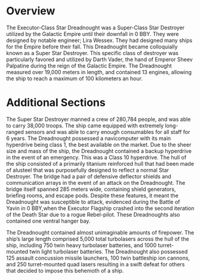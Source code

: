 # Overview

The Executor-Class Star Dreadnought was a Super-Class Star Destroyer utilized by the Galactic Empire until their downfall in 0 BBY.
They were designed by notable engineer; Lira Wessex.
They had designed many ships for the Empire before their fall.
This Dreadnought became colloquially known as a Super Star Destroyer.
This specific class of destroyer was particularly favored and utilized by Darth Vader, the hand of Emperor Sheev Palpatine during the reign of the Galactic Empire.
The Dreadnought measured over 19,000 meters in length, and contained 13 engines, allowing the ship to reach a maximum of 100 kilometers an hour.

# Additional Sections

The Super Star Destroyer manned a crew of 280,784 people, and was able to carry 38,000 troops.
The ship came equipped with extremely long-ranged sensors and was able to carry enough consumables for all staff for 6 years.
The Dreadnought possessed a navicomputer with its main hyperdrive being class 1, the best available on the market.
Due to the sheer size and mass of the ship, the Dreadnought contained a backup hyperdrive in the event of an emergency.
This was a Class 10 hyperdrive.
The hull of the ship consisted of a primarily titanium reinforced hull that had been made of alusteel that was purposefully designed to reflect a normal Star Destroyer.
The bridge had a pair of defensive deflector shields and communication arrays in the event of an attack on the Dreadnought.
The bridge itself spanned 285 meters wide, containing shield generators, briefing rooms, and escape pods.
Despite these features, it meant the Dreadnought was susceptible to attack, evidenced during the Battle of Yavin in 0 BBY,when the Executor Flagship crashed into the second iteration of the Death Star due to a rogue Rebel-pilot.
These Dreadnoughts also contained one ventral hanger bay.

The Dreadnought contained almost unimaginable amounts of firepower.
The ship’s large length comprised 5,000 total turbolasers across the hull of the ship, including 750 twin heavy turbolaser batteries, and 1000 turret-mounted twin light turbolaser batteries.
The Dreadnought also possessed 125 assault concussion missile launchers, 100 twin battleship ion cannons, and 250 turret-mounted quad lasers resulting in a swift defeat for others that decided to impose this behemoth of a ship.
